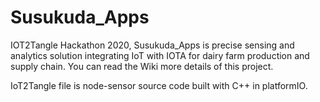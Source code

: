 # Susukuda_Apps
IOT2Tangle Hackathon 2020,
Susukuda_Apps is precise sensing and analytics solution integrating IoT with IOTA for dairy farm production and supply chain.
You can read the Wiki more details of this project.

IoT2Tangle file is node-sensor source code built with C++ in platformIO.  
